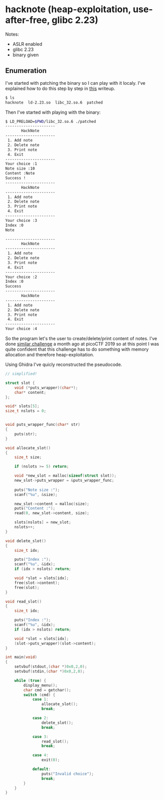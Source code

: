 # hacknote (heap-exploitation, use-after-free, glibc 2.23)

Notes:
- ASLR enabled
- glibc 2.23
- binary given

## Enumeration
I've started with patching the binary so I can play with it localy. I've explained how to do this step by step in [this](https://github.com/kscieslinski/CTF/tree/master/pwn/pwnabletw/dubblesort) writeup.

```bash
$ ls
hacknote  ld-2.23.so  libc_32.so.6  patched
```

Then I've started with playing with the binary:

```bash
$ LD_PRELOAD=$PWD/libc_32.so.6 ./patched
----------------------
       HackNote       
----------------------
 1. Add note          
 2. Delete note       
 3. Print note        
 4. Exit              
----------------------
Your choice :1
Note size :10
Content :Note   
Success !
----------------------
       HackNote       
----------------------
 1. Add note          
 2. Delete note       
 3. Print note        
 4. Exit              
----------------------
Your choice :3
Index :0
Note

----------------------
       HackNote       
----------------------
 1. Add note          
 2. Delete note       
 3. Print note        
 4. Exit              
----------------------
Your choice :2
Index :0
Success
----------------------
       HackNote       
----------------------
 1. Add note          
 2. Delete note       
 3. Print note        
 4. Exit              
----------------------
Your choice :4
```

So the program let's the user to create/delete/print content of notes. I've done [similar challenge](https://github.com/kscieslinski/CTF/tree/master/pwn/pico2019/Ghost_Diary) a month ago at picoCTF 2019 so at this point I was quite confident that this challenge has to do something with memory allocation and therefore heap-exploitation.

Using Ghidra I've quicly reconstructed the pseudocode.

```c
// simplified!

struct slot {
    void (*puts_wrapper)(char*);
    char* content;
};

void* slots[5];
size_t nslots = 0;


void puts_wrapper_func(char* str) 
{
    puts(str);
}

void allocate_slot() 
{
    size_t size;

    if (nslots >= 5) return;

    void *new_slot = malloc(sizeof(struct slot));
    new_slot->puts_wrapper = &puts_wrapper_func;
    
    puts("Note size :");
    scanf("%u", &size);

    new_slot->content = malloc(size);
    puts("Content :");
    read(0, new_slot->content, size);

    slots[nslots] = new_slot;
    nslots++;
}

void delete_slot() 
{
    size_t idx;

    puts("Index :");
    scanf("%u", &idx);
    if (idx > nslots) return;

    void *slot = slots[idx];
    free(slot->content);
    free(slot);
}

void read_slot()
{
    size_t idx;

    puts("Index :");
    scanf("%u", &idx);
    if (idx > nslots) return;

    void *slot = slots[idx];
    (slot->puts_wrapper)(slot->content);
}

int main(void)
{
    setvbuf(stdout,(char *)0x0,2,0);
    setvbuf(stdin,(char *)0x0,2,0);

    while (true) {
        display_menu();
        char cmd = getchar();
        switch (cmd) {
            case 1:
                allocate_slot();
                break;

            case 2:
                delete_slot();
                break;

            case 3:
                read_slot();
                break;

            case 4:
                exit(0);

            default:
                puts("Invalid choice");
                break;
        }
    }
}
```

